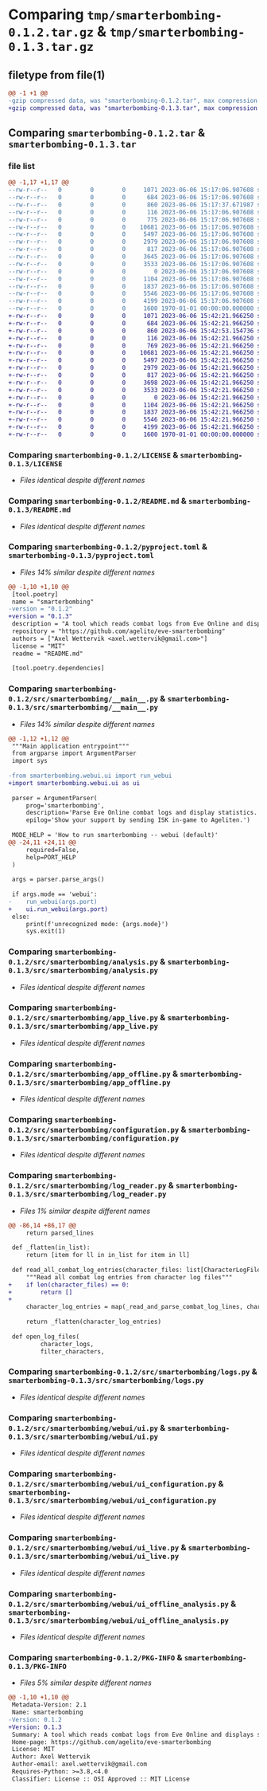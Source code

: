 # Comparing `tmp/smarterbombing-0.1.2.tar.gz` & `tmp/smarterbombing-0.1.3.tar.gz`

## filetype from file(1)

```diff
@@ -1 +1 @@
-gzip compressed data, was "smarterbombing-0.1.2.tar", max compression
+gzip compressed data, was "smarterbombing-0.1.3.tar", max compression
```

## Comparing `smarterbombing-0.1.2.tar` & `smarterbombing-0.1.3.tar`

### file list

```diff
@@ -1,17 +1,17 @@
--rw-r--r--   0        0        0     1071 2023-06-06 15:17:06.907608 smarterbombing-0.1.2/LICENSE
--rw-r--r--   0        0        0      684 2023-06-06 15:17:06.907608 smarterbombing-0.1.2/README.md
--rw-r--r--   0        0        0      860 2023-06-06 15:17:37.671987 smarterbombing-0.1.2/pyproject.toml
--rw-r--r--   0        0        0      116 2023-06-06 15:17:06.907608 smarterbombing-0.1.2/src/smarterbombing/__init__.py
--rw-r--r--   0        0        0      775 2023-06-06 15:17:06.907608 smarterbombing-0.1.2/src/smarterbombing/__main__.py
--rw-r--r--   0        0        0    10681 2023-06-06 15:17:06.907608 smarterbombing-0.1.2/src/smarterbombing/analysis.py
--rw-r--r--   0        0        0     5497 2023-06-06 15:17:06.907608 smarterbombing-0.1.2/src/smarterbombing/app_live.py
--rw-r--r--   0        0        0     2979 2023-06-06 15:17:06.907608 smarterbombing-0.1.2/src/smarterbombing/app_offline.py
--rw-r--r--   0        0        0      817 2023-06-06 15:17:06.907608 smarterbombing-0.1.2/src/smarterbombing/configuration.py
--rw-r--r--   0        0        0     3645 2023-06-06 15:17:06.907608 smarterbombing-0.1.2/src/smarterbombing/log_reader.py
--rw-r--r--   0        0        0     3533 2023-06-06 15:17:06.907608 smarterbombing-0.1.2/src/smarterbombing/logs.py
--rw-r--r--   0        0        0        0 2023-06-06 15:17:06.907608 smarterbombing-0.1.2/src/smarterbombing/webui/__init__.py
--rw-r--r--   0        0        0     1104 2023-06-06 15:17:06.907608 smarterbombing-0.1.2/src/smarterbombing/webui/ui.py
--rw-r--r--   0        0        0     1837 2023-06-06 15:17:06.907608 smarterbombing-0.1.2/src/smarterbombing/webui/ui_configuration.py
--rw-r--r--   0        0        0     5546 2023-06-06 15:17:06.907608 smarterbombing-0.1.2/src/smarterbombing/webui/ui_live.py
--rw-r--r--   0        0        0     4199 2023-06-06 15:17:06.907608 smarterbombing-0.1.2/src/smarterbombing/webui/ui_offline_analysis.py
--rw-r--r--   0        0        0     1600 1970-01-01 00:00:00.000000 smarterbombing-0.1.2/PKG-INFO
+-rw-r--r--   0        0        0     1071 2023-06-06 15:42:21.966250 smarterbombing-0.1.3/LICENSE
+-rw-r--r--   0        0        0      684 2023-06-06 15:42:21.966250 smarterbombing-0.1.3/README.md
+-rw-r--r--   0        0        0      860 2023-06-06 15:42:53.154736 smarterbombing-0.1.3/pyproject.toml
+-rw-r--r--   0        0        0      116 2023-06-06 15:42:21.966250 smarterbombing-0.1.3/src/smarterbombing/__init__.py
+-rw-r--r--   0        0        0      769 2023-06-06 15:42:21.966250 smarterbombing-0.1.3/src/smarterbombing/__main__.py
+-rw-r--r--   0        0        0    10681 2023-06-06 15:42:21.966250 smarterbombing-0.1.3/src/smarterbombing/analysis.py
+-rw-r--r--   0        0        0     5497 2023-06-06 15:42:21.966250 smarterbombing-0.1.3/src/smarterbombing/app_live.py
+-rw-r--r--   0        0        0     2979 2023-06-06 15:42:21.966250 smarterbombing-0.1.3/src/smarterbombing/app_offline.py
+-rw-r--r--   0        0        0      817 2023-06-06 15:42:21.966250 smarterbombing-0.1.3/src/smarterbombing/configuration.py
+-rw-r--r--   0        0        0     3698 2023-06-06 15:42:21.966250 smarterbombing-0.1.3/src/smarterbombing/log_reader.py
+-rw-r--r--   0        0        0     3533 2023-06-06 15:42:21.966250 smarterbombing-0.1.3/src/smarterbombing/logs.py
+-rw-r--r--   0        0        0        0 2023-06-06 15:42:21.966250 smarterbombing-0.1.3/src/smarterbombing/webui/__init__.py
+-rw-r--r--   0        0        0     1104 2023-06-06 15:42:21.966250 smarterbombing-0.1.3/src/smarterbombing/webui/ui.py
+-rw-r--r--   0        0        0     1837 2023-06-06 15:42:21.966250 smarterbombing-0.1.3/src/smarterbombing/webui/ui_configuration.py
+-rw-r--r--   0        0        0     5546 2023-06-06 15:42:21.966250 smarterbombing-0.1.3/src/smarterbombing/webui/ui_live.py
+-rw-r--r--   0        0        0     4199 2023-06-06 15:42:21.966250 smarterbombing-0.1.3/src/smarterbombing/webui/ui_offline_analysis.py
+-rw-r--r--   0        0        0     1600 1970-01-01 00:00:00.000000 smarterbombing-0.1.3/PKG-INFO
```

### Comparing `smarterbombing-0.1.2/LICENSE` & `smarterbombing-0.1.3/LICENSE`

 * *Files identical despite different names*

### Comparing `smarterbombing-0.1.2/README.md` & `smarterbombing-0.1.3/README.md`

 * *Files identical despite different names*

### Comparing `smarterbombing-0.1.2/pyproject.toml` & `smarterbombing-0.1.3/pyproject.toml`

 * *Files 14% similar despite different names*

```diff
@@ -1,10 +1,10 @@
 [tool.poetry]
 name = "smarterbombing"
-version = "0.1.2"
+version = "0.1.3"
 description = "A tool which reads combat logs from Eve Online and displays statistics."
 repository = "https://github.com/agelito/eve-smarterbombing"
 authors = ["Axel Wettervik <axel.wettervik@gmail.com>"]
 license = "MIT"
 readme = "README.md"
 
 [tool.poetry.dependencies]
```

### Comparing `smarterbombing-0.1.2/src/smarterbombing/__main__.py` & `smarterbombing-0.1.3/src/smarterbombing/__main__.py`

 * *Files 14% similar despite different names*

```diff
@@ -1,12 +1,12 @@
 """Main application entrypoint"""
 from argparse import ArgumentParser
 import sys
 
-from smarterbombing.webui.ui import run_webui
+import smarterbombing.webui.ui as ui
 
 parser = ArgumentParser(
     prog='smarterbombing',
     description='Parse Eve Online combat logs and display statistics.',
     epilog='Show your support by sending ISK in-game to Ageliten.')
 
 MODE_HELP = 'How to run smarterbombing -- webui (default)'
@@ -24,11 +24,11 @@
     required=False,
     help=PORT_HELP
 )
 
 args = parser.parse_args()
 
 if args.mode == 'webui':
-    run_webui(args.port)
+    ui.run_webui(args.port)
 else:
     print(f'unrecognized mode: {args.mode}')
     sys.exit(1)
```

### Comparing `smarterbombing-0.1.2/src/smarterbombing/analysis.py` & `smarterbombing-0.1.3/src/smarterbombing/analysis.py`

 * *Files identical despite different names*

### Comparing `smarterbombing-0.1.2/src/smarterbombing/app_live.py` & `smarterbombing-0.1.3/src/smarterbombing/app_live.py`

 * *Files identical despite different names*

### Comparing `smarterbombing-0.1.2/src/smarterbombing/app_offline.py` & `smarterbombing-0.1.3/src/smarterbombing/app_offline.py`

 * *Files identical despite different names*

### Comparing `smarterbombing-0.1.2/src/smarterbombing/configuration.py` & `smarterbombing-0.1.3/src/smarterbombing/configuration.py`

 * *Files identical despite different names*

### Comparing `smarterbombing-0.1.2/src/smarterbombing/log_reader.py` & `smarterbombing-0.1.3/src/smarterbombing/log_reader.py`

 * *Files 1% similar despite different names*

```diff
@@ -86,14 +86,17 @@
     return parsed_lines
 
 def _flatten(in_list):
     return [item for ll in in_list for item in ll]
 
 def read_all_combat_log_entries(character_files: list[CharacterLogFile]):
     """Read all combat log entries from character log files"""
+    if len(character_files) == 0:
+        return []
+
     character_log_entries = map(_read_and_parse_combat_log_lines, character_files)
 
     return _flatten(character_log_entries)
 
 def open_log_files(
         character_logs,
         filter_characters,
```

### Comparing `smarterbombing-0.1.2/src/smarterbombing/logs.py` & `smarterbombing-0.1.3/src/smarterbombing/logs.py`

 * *Files identical despite different names*

### Comparing `smarterbombing-0.1.2/src/smarterbombing/webui/ui.py` & `smarterbombing-0.1.3/src/smarterbombing/webui/ui.py`

 * *Files identical despite different names*

### Comparing `smarterbombing-0.1.2/src/smarterbombing/webui/ui_configuration.py` & `smarterbombing-0.1.3/src/smarterbombing/webui/ui_configuration.py`

 * *Files identical despite different names*

### Comparing `smarterbombing-0.1.2/src/smarterbombing/webui/ui_live.py` & `smarterbombing-0.1.3/src/smarterbombing/webui/ui_live.py`

 * *Files identical despite different names*

### Comparing `smarterbombing-0.1.2/src/smarterbombing/webui/ui_offline_analysis.py` & `smarterbombing-0.1.3/src/smarterbombing/webui/ui_offline_analysis.py`

 * *Files identical despite different names*

### Comparing `smarterbombing-0.1.2/PKG-INFO` & `smarterbombing-0.1.3/PKG-INFO`

 * *Files 5% similar despite different names*

```diff
@@ -1,10 +1,10 @@
 Metadata-Version: 2.1
 Name: smarterbombing
-Version: 0.1.2
+Version: 0.1.3
 Summary: A tool which reads combat logs from Eve Online and displays statistics.
 Home-page: https://github.com/agelito/eve-smarterbombing
 License: MIT
 Author: Axel Wettervik
 Author-email: axel.wettervik@gmail.com
 Requires-Python: >=3.8,<4.0
 Classifier: License :: OSI Approved :: MIT License
```

